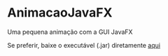 # AnimacaoJavaFX
Uma pequena animação com a GUI JavaFX

Se preferir, baixe o executável (.jar) diretamente [aqui](https://github.com/esantos1/AnimacaoJavaFX/raw/main/Guitar/dist/Guitar.jar)
